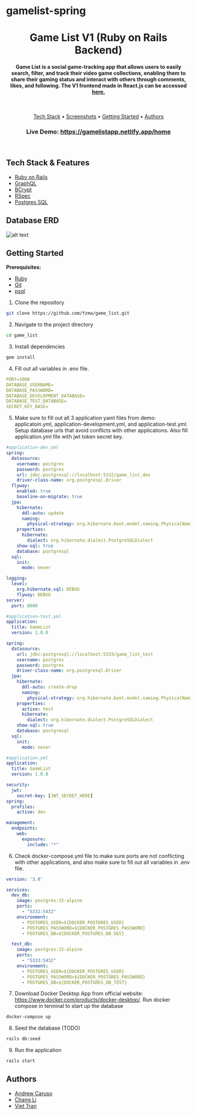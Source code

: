 # gamelist-spring

<h1 align="center">
  Game List V1 (Ruby on Rails Backend)
  <br>
</h1>

<h4 align="center">Game List is a social game-tracking app that allows users to easily search, filter, and track their video game collections, enabling them to share their gaming status and interact with others through comments, likes, and following. The V1 frontend made in React.js can be accessed <a href="https://github.com/Yzma/game_list_client">here.</a></h4>
<br>

<p align="center">
  <a href="#tech-stack">Tech Stack</a> •
  <a href="#screenshots">Screenshots</a> •
  <a href="#how-to-use">Getting Started</a> •
  <a href="#authors">Authors</a>
</p>

<h3 align="center">Live Demo: <a href="https://gamelistapp.netlify.app/home/">https://gamelistapp.netlify.app/home</a></h3>
<br>

## Tech Stack & Features

- [Ruby on Rails](https://rubyonrails.org/)
- [GraphQL](https://graphql.org/)
- [BCrypt](https://github.com/bcrypt-ruby/bcrypt-ruby)
- [RSpec](https://rspec.info/)
- [Postgres SQL](https://www.postgresql.org/)

## Database ERD

![alt text](http://url/to/img.png)

## Getting Started

**Prerequisites:**

- [Ruby](https://www.ruby-lang.org/en/)
- [Git](https://git-scm.com)
- [psql](https://www.postgresql.org/docs/current/app-psql.html)

1. Clone the repository

```sh
git clone https://github.com/Yzma/game_list.git
```

2. Navigate to the project directory

```sh
cd game_list
```

3. Install dependencies

```sh
gem install
```

4. Fill out all variables in .env file.

```yaml
PORT=3000
DATABASE_USERNAME=
DATABASE_PASSWORD=
DATABASE_DEVELOPMENT_DATABASE=
DATABASE_TEST_DATABASE=
SECRET_KEY_BASE=
```

5. Make sure to fill out all 3 application yaml files from demo: applicatoin.yml, application-development.yml, and application-test.yml. Setup database urls that avoid conflicts with other applications. Also fill application.yml file with jwt token secret key.
```yaml
#application-dev.yml
spring:
  datasource:
    username: postgres
    password: postgres
    url: jdbc:postgresql://localhost:5332/game_list_dev
    driver-class-name: org.postgresql.Driver
  flyway:
    enabled: true
    baseline-on-migrate: true
  jpa:
    hibernate:
      ddl-auto: update
      naming:
        physical-strategy: org.hibernate.boot.model.naming.PhysicalNamingStrategyStandardImpl
    properties:
      hibernate:
        dialect: org.hibernate.dialect.PostgreSQLDialect
    show-sql: true
    database: postgresql
  sql:
    init:
      mode: never

logging:
  level:
    org.hibernate.sql: DEBUG
    flyway: DEBUG
server:
  port: 8080


```
```yaml
#application-test.yml
application:
  title: GameList
  version: 1.0.0

spring:
  datasource:
    url: jdbc:postgresql://localhost:5333/game_list_test
    username: postgres
    password: postgres
    driver-class-name: org.postgresql.Driver
  jpa:
    hibernate:
      ddl-auto: create-drop
      naming:
        physical-strategy: org.hibernate.boot.model.naming.PhysicalNamingStrategyStandardImpl
    properties:
      active: test
      hibernate:
        dialect: org.hibernate.dialect.PostgreSQLDialect
    show-sql: true
    database: postgresql
  sql:
    init:
      mode: never

```
```yaml
#application.yml
application:
  title: GameList
  version: 1.0.0

security:
  jwt:
    secret-key: [JWT_SECRET_HERE]
spring:
  profiles:
    active: dev

management:
  endpoints:
    web:
      exposure:
        include: "*"

```
6. Check docker-compose.yml file to make sure ports are not conflicting with other applications, and also make sure to fill out all variables in .env file.

```yaml
version: '3.8'

services:
  dev_db:
    image: postgres:15-alpine
    ports:
      - "5332:5432"
    environment:
      - POSTGRES_USER=${DOCKER_POSTGRES_USER}
      - POSTGRES_PASSWORD=${DOCKER_POSTGRES_PASSWORD}
      - POSTGRES_DB=${DOCKER_POSTGRES_DB_DEV}

  test_db:
    image: postgres:15-alpine
    ports:
      - "5333:5432"
    environment:
      - POSTGRES_USER=${DOCKER_POSTGRES_USER}
      - POSTGRES_PASSWORD=${DOCKER_POSTGRES_PASSWORD}
      - POSTGRES_DB=${DOCKER_POSTGRES_DB_TEST}
```
7. Download Docker Desktop App from official website: https://www.docker.com/products/docker-desktop/. Run docker compose in terminal to start up the database

```sh
docker-compose up
```




8. Seed the database (TODO)

```sh
rails db:seed
```

9. Run the application

```sh
rails start
```

## Authors

- <a href="https://github.com/Yzma">Andrew Caruso</a>
- <a href="https://github.com/changLiCoding">Chang Li<a>
- <a href="https://github.com/tienviet10">Viet Tran<a>
